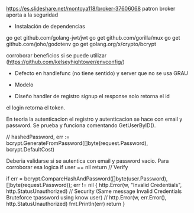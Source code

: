 

https://es.slideshare.net/montoya118/broker-37606068 patron broker aporta a la seguridad

- Instalación de dependencias

go get github.com/golang-jwt/jwt
go get github.com/gorilla/mux
go get github.com/joho/godotenv
go get golang.org/x/crypto/bcrypt

corroborar beneficios si se puede utilizar (https://github.com/kelseyhightower/envconfig/)

- Defecto en handlefunc (no tiene sentido)  y server que no se usa  GRAU


- Modelo

- Diseño handler de registro signup el response solo retorna el id 

el login retorna el token.

En teoria la autenticacion el registro y autenticacion se hace con email y password.
Se prueba y funciona comentando GetUserByID().

// hashedPassword, err := bcrypt.GenerateFromPassword([]byte(request.Password), bcrypt.DefaultCost)

Deberia validarse si se autentica con email y password vacio. Para corroborar esa logica  if user == nil
return                                                        // Verify

if err = bcrypt.CompareHashAndPassword([]byte(user.Password), []byte(request.Password)); err != nil {
	http.Error(w, "Invalid Credentials", http.StatusUnauthorized) // Security (Same message Invalid Credentials Bruteforce tpassword using know user)
	// http.Error(w, err.Error(), http.StatusUnauthorized)
	fmt.Println(err)
	return
}




